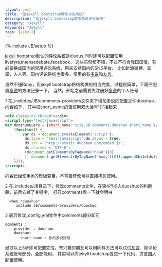 ```yaml
---
layout: post
title: "给jekyll bootstrap增加评论系统"
description: "给jekyll bootstrap增加多说评论系统"
category: "Jekyll"
keywords: "Jekyll"
tags: [Jekyll]
---
```

{% include JB/setup %}

jekyll bootstrap默认的评论系统是disqus,同时还可以配置使用livefyre,intensedebate,facebook，
这些虽然都不错，不过不符合我国国情，有必要换成国内的常用评论系统，用来支持国内的SNS平台，
比如新浪微博，豆瓣，人人等。国内评论系统也很多，常用的有[多说][]和[友言][]。

虽然不懂Ruby，但jekyll bootstrap把结构做的相当完美，过程很简单，下面把配置[多说][]的方法记录一下。
当然，开始之前需要先注册好[多说][]的个人账号

1 在_includes/JB/comments-providers文件夹下增加多说的配置文件duoshuo，内容如下，
其中把short_name的值使用双大括号'{}'括起来
```html
<div class="ds-thread"></div>
<script type="text/javascript">
var duoshuoQuery = {short_name:'site.JB.comments.duoshuo.short_name'};
    (function() {
        var ds = document.createElement('script');
         ds.type = 'text/javascript';ds.async = true;
         ds.src = 'http://static.duoshuo.com/embed.js';
         ds.charset = 'UTF-8';
         (document.getElementsByTagName('head')[0]
         || document.getElementsByTagName('body')[0]).appendChild(ds);
    })();
</script>
```

内容已经使用jb的模板变量，不需要修改可以直接拷贝使用。

2 在_includes/JB目录下，修改comments文件，在第4行插入duoshuo的判断段，前后去掉了关键字，
打开comments看一下就会明白

      when "duoshuo"
         include JB/comments-providers/duoshuo



3 最后修改_config.yml文件中comments部分即可

    comments :
        provider : duoshuo
        duoshuo:
           short_name : 你的多说账号

经过以上3步即可配置完成，有兴趣的朋友可以用同样方法可以试试[友言][]，除评论系统账号部分，全部能用，
其实可以向jekyll bootstrap提交一下代码，方便国人配置使用。

[多说]: www.duoshuo.com
[友言]: http://www.uyan.cc/


